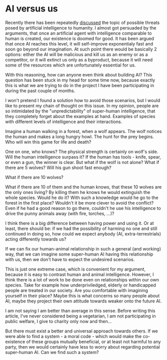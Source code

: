 AI versus us
=========
Recently there has been repeatedly [discussed](http://www.economist.com/news/leaders/21650543-powerful-computers-will-reshape-humanitys-future-how-ensure-promise-outweighs) the topic of possible threats posed by artificial intelligence to humanity. I almost got persuaded by the arguments, that once an artificial agent with intelligence comparable to human is created, our existence is doomed for good. It has been argued that once AI reaches this level, it will self-improve exponentialy fast and soon go beyond our imagination. At such point there would be basically 2 options: either the AI will be malicious and kill us as an enemy or as a competitor, or it will extinct us only as a byproduct, because it will need some of the resources which are unfortunately essential for us.

With this reasoning, how can anyone even think about building AI? This question has been stuck in my head for some time now, because exactly this is what we are trying to do in the project I have been participating in during the past couple of months.

I won't pretend I found a solution how to avoid those scenarios, but I would like to present my chain of thought on this issue. In my opinion, people are so intimidated by the "unpredictability" of super-human intelligence, that they completely forget about the examples at hand. Examples of species with different levels of intelligence and their interactions.

Imagine a human walking in a forest, when a wolf appears. The wolf notices the human and makes a long hungry howl. The hunt for the prey begins. Who will win this game for life and death?

One on one, who knows? The physical strength is certainly on wolf's side. Will the human intelligence surpass it? If the human has tools - knife, spear, or even a gun, the winner is clear. But what if the wolf is not alone? What if there are 5 wolves? Will his gun shoot fast enough?

What if there are 10 wolves?

What if there are 10 of them and the human knows, that these 10 wolves are the only ones living? By killing them he knows he would extinguish the whole species. Would he do it? With such a knowledge would he go to the forest in the first place? Wouldn't it be more clever to avoid the conflict? Even if he had a good reason to go there, couldn't he use his intelligence to drive the punny animals away (with fire, torches, ...)?

I think there is a big difference between having power and using it. Or at least, there should be: if we had the possibility of harming no one and still continued in doing so, how could we expect anybody (AI, extra-terrestrials) acting differently towards us?

If we can fix our human-animal relationship in such a general (and working) way, that we can imagine some super-human AI having this relationship with us, then we don't have to expect the undesired scenarios.

This is just one extreme case, which is convenient for my argument, because it is easy to contrast human and animal intelligence. However, I think there is a lot of work to be done even on relationships within our own species. Take for example how underpriviledged, elderly or handicapped people are treated in our society. Are you comfortable with imagining yourself in their place? Maybe this is what concerns so many people about AI, maybe they project their own attitude towards weaker onto the future AI.

I am not saying I am better than average in this sense. Before writing this article, I've never considered being a vegetarian, I am not participating in public welfare, I give to charity only now and then...

But there must exist a better and universal approach towards others. If we were able to find a system - a moral code - which would make the co-existence of these groups mutually beneficial, or at least not harmful to any party, then we would certainly have less to worry about regarding potential super-human AI. Can we find such a system?
